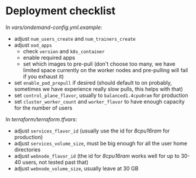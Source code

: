 # Deployment checklist

In *vars/ondemand-config.yml.example*:

- adjust `num_users_create` and `num_trainers_create`
- adjust `ood_apps`
  - check `version` and `k8s_container`
  - enable required apps
  - set which images to pre-pull (don't choose too many, we have limited space currently on the worker nodes and pre-pulling will fail if you exhaust it)
- set `enable_pod_prepull` if desired (should default to on probably, sometimes we have experience really slow pulls, this helps with that)
- set `control_plane_flavor`, usually to `balanced1.4cpu8ram` for production
- set `cluster_worker_count` and `worker_flavor` to have enough capacity for the number of users

In *terraform/terraform.tfvars*:

- adjust `services_flavor_id` (usually use the id for *8cpu16ram* for production)
- adjust `services_volume_size`, must be big enough for all the user home directories
- adjust `webnode_flavor_id` (the id for *8cpu16ram* works well for up to 30-40 users, not tested past that)
- adjust `webnode_volume_size`, usually leave at 30 GB
